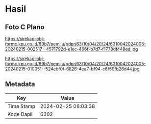 # Hasil

## Foto C Plano

https://sirekap-obj-formc.kpu.go.id/89b7/pemilu/pdpr/63/10/04/20/24/6310042024005-20240215-002517--4571792d-e1ec-466f-b7d7-f1778df448ed.jpg

https://sirekap-obj-formc.kpu.go.id/89b7/pemilu/pdpr/63/10/04/20/24/6310042024005-20240215-010051--524ebf0f-6826-4ea7-bf94-c6f59fb26d44.jpg


## Metadata

| Key        | Value               |
| ---------- | ------------------- |
| Time Stamp | 2024-02-25 06:03:38 |
| Kode Dapil | 6302                |



